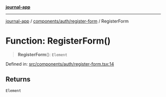 [**journal-app**](../../../../README.md)

***

[journal-app](../../../../modules.md) / [components/auth/register-form](../README.md) / RegisterForm

# Function: RegisterForm()

> **RegisterForm**(): `Element`

Defined in: [src/components/auth/register-form.tsx:14](https://github.com/FullStackExam/shamiri-journaling/blob/2429a79bf524ec1d1bc42e8c42aa2b20457e1d23/src/components/auth/register-form.tsx#L14)

## Returns

`Element`
